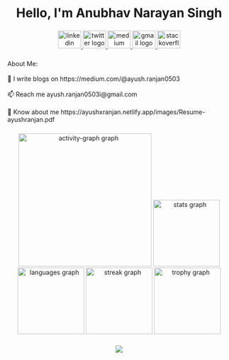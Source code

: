 <h1 align="center">Hello, I'm Anubhav Narayan Singh</h1>

###

<h3 align="center"></h3>

###


###

<div align="center">
  <a href="www.linkedin.com/in/ayushranjan7" target="_blank">
    <img src="https://raw.githubusercontent.com/maurodesouza/profile-readme-generator/master/src/assets/icons/social/linkedin/default.svg" width="52" height="40" alt="linkedin logo"  />
  </a>
  <a href="https://twitter.com/Ayush_Ranjan07" target="_blank">
    <img src="https://raw.githubusercontent.com/maurodesouza/profile-readme-generator/master/src/assets/icons/social/twitter/default.svg" width="52" height="40" alt="twitter logo"  />
  </a>
  <a href="https://medium.com/@ayush.ranjan0503" target="_blank">
    <img src="https://raw.githubusercontent.com/maurodesouza/profile-readme-generator/master/src/assets/icons/social/medium/default.svg" width="52" height="40" alt="medium logo"  />
  </a>
  <a href="ayush.ranjan0503i@gmail.com" target="_blank">
    <img src="https://raw.githubusercontent.com/maurodesouza/profile-readme-generator/master/src/assets/icons/social/gmail/default.svg" width="52" height="40" alt="gmail logo"  />
  </a>
   <a href="https://stackoverflow.com/users/23247606/ayush-ranjan" target="_blank">
    <img src="https://raw.githubusercontent.com/maurodesouza/profile-readme-generator/master/src/assets/icons/social/stackoverflow/default.svg" width="52" height="40" alt="stackoverflow logo"  />
   </a>
</div>

###

<p align="left">About Me:<br><br>📝 I write blogs on https://medium.com/@ayush.ranjan0503<br><br>📫 Reach me ayush.ranjan0503i@gmail.com<br><br>📄 Know about me https://ayushxranjan.netlify.app/images/Resume-ayushranjan.pdf</p>

###

<div align="center">
  <img src="https://github-readme-activity-graph.vercel.app/graph?username=ayush-ranjan07&radius=16&theme=react&area=true&order=5&hide_border=true&hide_title=false&custom_title=Contribution%20Graph" height="300" alt="activity-graph graph"  />
  <img src="https://github-readme-stats.vercel.app/api?username=ayush-ranjan07&hide_title=true&hide_rank=true&show_icons=true&include_all_commits=true&count_private=true&disable_animations=false&theme=react&locale=en&hide_border=true&order=1" height="150" alt="stats graph"  />
  <img src="https://github-readme-stats.vercel.app/api/top-langs?username=ayush-ranjan07&locale=en&hide_title=true&layout=compact&card_width=320&langs_count=6&theme=react&hide_border=true&order=2" height="150" alt="languages graph"  />
  <img src="https://streak-stats.demolab.com?user=ayush-ranjan07&locale=en&mode=daily&theme=react&hide_border=true&border_radius=5&date_format=%5BY.%5Dn.j&order=3" height="150" alt="streak graph"  />
  <img src="https://github-profile-trophy.vercel.app?username=ayush-ranjan07&theme=onestar&column=-1&row=1&margin-w=8&margin-h=8&no-bg=true&no-frame=true&order=4" height="150" alt="trophy graph"  />
</div>

###

<div align="center">
  <img src="https://profile-counter.glitch.me/ayush-ranjan07/count.svg?"  />
</div>

###
